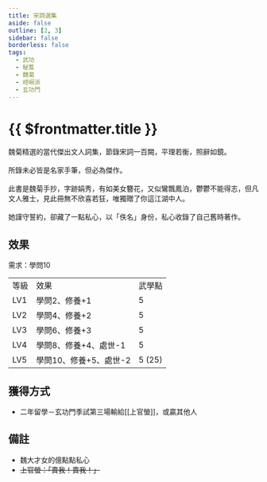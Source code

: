 ```yaml
---
title: 宋詞選集
aside: false
outline: [2, 3]
sidebar: false
borderless: false
tags:
  - 武功
  - 秘笈
  - 魏菊
  - 崆峒派
  - 玄功門
---
```


# {{ $frontmatter.title }}

<BookItemIcon :size="`medium`" :needLink="false" :no="8105" :style="'float: right;'" />

魏菊精選的當代傑出文人詞集，節錄宋詞一百闕，平理若衡，照辭如鏡。
<br><br>
所錄未必皆是名家手筆，但必為傑作。
<br><br>
此書是魏菊手抄，字跡娟秀，有如美女簪花，又似鸞飄鳳泊，鬱鬱不能得志，但凡文人雅士，見此冊無不欣喜若狂，唯獨贈了你這江湖中人。
<br><br>
她謹守誓約，卻藏了一點私心，以「佚名」身份，私心收錄了自己舊時著作。
<br clear="all" />

## 效果

需求：學問10

<table>
    <tr>
        <td>等級</td>
        <td>效果</td>
        <td>武學點</td>
    </tr>
    <tr>
        <td>LV1</td>
        <td>學問2、修養+1</td>
        <td>5</td>
    </tr>
    <tr>
        <td>LV2</td>
        <td>學問4、修養+2</td>
        <td>5</td>
    </tr>
    <tr>
        <td>LV3</td>
        <td>學問6、修養+3</td>
        <td>5</td>
    </tr>
    <tr>
        <td>LV4</td>
        <td>學問8、修養+4、處世-1</td>
        <td>5</td>
    </tr>
    <tr>
        <td>LV5</td>
        <td>學問10、修養+5、處世-2</td>
        <td>5 (25)</td>
    </tr>
</table>

## 獲得方式

- 二年留學－玄功門季試第三場輸給[[上官螢]]，或贏其他人

## 備註

- 魏大才女的億點點私心
- ~~上官螢：「賣我！賣我！」~~